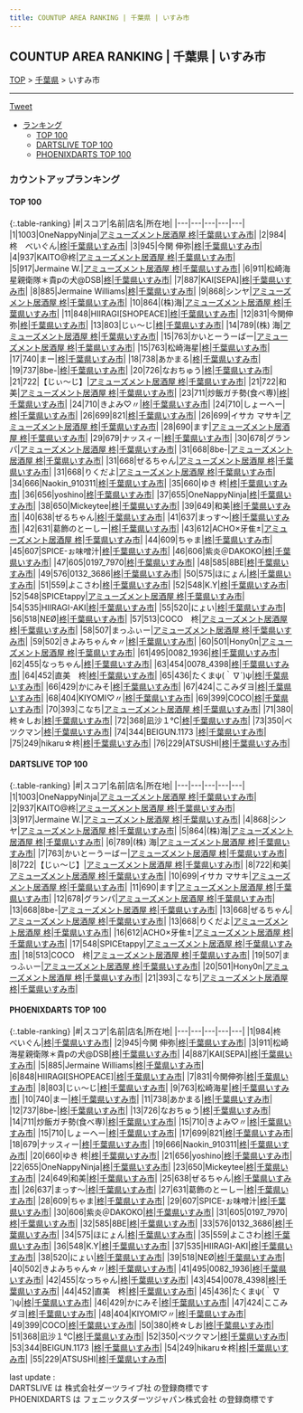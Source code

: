 ```yaml
---
title: COUNTUP AREA RANKING | 千葉県 | いすみ市
---
```

## COUNTUP AREA RANKING | 千葉県 | いすみ市

[TOP](/darts/rank/) > [千葉県](/darts/rank/千葉県/) > いすみ市

___

<a href="https://twitter.com/share?ref_src=twsrc%5Etfw" data-text="COUNTUP AREA RANKING | 千葉県いすみ市" class="twitter-share-button" data-hashtags="DARTSLIVE,PHOENIXDARTS,darts,ダーツ" data-show-count="false">Tweet</a>

* [ランキング](#カウントアップランキング)
    * [TOP 100](#top-100)
    * [DARTSLIVE TOP 100](#dartslive-top-100)
    * [PHOENIXDARTS TOP 100](#phoenixdarts-top-100)

### カウントアップランキング

#### TOP 100



{:.table-ranking}
|#|スコア|名前|店名|所在地|
|---|---|---|---|---|
|1|1003|<span class="rank-name-dl">OneNappyNinja</span>|<a href="https://search.dartslive.com/jp/shop/d466271253f67f930d9b047a20a7ba1e">アミューズメント居酒屋 柊</a>|<a href="/darts/rank/千葉県/いすみ市">千葉県いすみ市</a>|
|2|984|<span class="rank-name-pd">柊　べいぐん</span>|<a href="https://vs.phoenixdarts.com/jp/shop/shopDetailInfo/s_7761?s_seq=7761">柊</a>|<a href="/darts/rank/千葉県/いすみ市">千葉県いすみ市</a>|
|3|945|<span class="rank-name-pd">今関 伸弥</span>|<a href="https://vs.phoenixdarts.com/jp/shop/shopDetailInfo/s_7761?s_seq=7761">柊</a>|<a href="/darts/rank/千葉県/いすみ市">千葉県いすみ市</a>|
|4|937|<span class="rank-name-dl">KAITO@柊</span>|<a href="https://search.dartslive.com/jp/shop/d466271253f67f930d9b047a20a7ba1e">アミューズメント居酒屋 柊</a>|<a href="/darts/rank/千葉県/いすみ市">千葉県いすみ市</a>|
|5|917|<span class="rank-name-dl">Jermaine W.</span>|<a href="https://search.dartslive.com/jp/shop/d466271253f67f930d9b047a20a7ba1e">アミューズメント居酒屋 柊</a>|<a href="/darts/rank/千葉県/いすみ市">千葉県いすみ市</a>|
|6|911|<span class="rank-name-pd">松崎海星親衛隊＊貴pの犬@DSB</span>|<a href="https://vs.phoenixdarts.com/jp/shop/shopDetailInfo/s_7761?s_seq=7761">柊</a>|<a href="/darts/rank/千葉県/いすみ市">千葉県いすみ市</a>|
|7|887|<span class="rank-name-pd">KAI[SEPA]</span>|<a href="https://vs.phoenixdarts.com/jp/shop/shopDetailInfo/s_7761?s_seq=7761">柊</a>|<a href="/darts/rank/千葉県/いすみ市">千葉県いすみ市</a>|
|8|885|<span class="rank-name-pd"><span class="pro-icon-pd"></span>Jermaine Williams</span>|<a href="https://vs.phoenixdarts.com/jp/shop/shopDetailInfo/s_7761?s_seq=7761">柊</a>|<a href="/darts/rank/千葉県/いすみ市">千葉県いすみ市</a>|
|9|868|<span class="rank-name-dl">シンヤ</span>|<a href="https://search.dartslive.com/jp/shop/d466271253f67f930d9b047a20a7ba1e">アミューズメント居酒屋 柊</a>|<a href="/darts/rank/千葉県/いすみ市">千葉県いすみ市</a>|
|10|864|<span class="rank-name-dl">(株)海</span>|<a href="https://search.dartslive.com/jp/shop/d466271253f67f930d9b047a20a7ba1e">アミューズメント居酒屋 柊</a>|<a href="/darts/rank/千葉県/いすみ市">千葉県いすみ市</a>|
|11|848|<span class="rank-name-pd">HIIRAGI[SHOPEACE]</span>|<a href="https://vs.phoenixdarts.com/jp/shop/shopDetailInfo/s_7761?s_seq=7761">柊</a>|<a href="/darts/rank/千葉県/いすみ市">千葉県いすみ市</a>|
|12|831|<span class="rank-name-pd">今関伸弥</span>|<a href="https://vs.phoenixdarts.com/jp/shop/shopDetailInfo/s_7761?s_seq=7761">柊</a>|<a href="/darts/rank/千葉県/いすみ市">千葉県いすみ市</a>|
|13|803|<span class="rank-name-pd">じぃ～じ</span>|<a href="https://vs.phoenixdarts.com/jp/shop/shopDetailInfo/s_7761?s_seq=7761">柊</a>|<a href="/darts/rank/千葉県/いすみ市">千葉県いすみ市</a>|
|14|789|<span class="rank-name-dl">(株) 海</span>|<a href="https://search.dartslive.com/jp/shop/d466271253f67f930d9b047a20a7ba1e">アミューズメント居酒屋 柊</a>|<a href="/darts/rank/千葉県/いすみ市">千葉県いすみ市</a>|
|15|763|<span class="rank-name-dl">かいとーうーばー</span>|<a href="https://search.dartslive.com/jp/shop/d466271253f67f930d9b047a20a7ba1e">アミューズメント居酒屋 柊</a>|<a href="/darts/rank/千葉県/いすみ市">千葉県いすみ市</a>|
|15|763|<span class="rank-name-pd">松崎海星</span>|<a href="https://vs.phoenixdarts.com/jp/shop/shopDetailInfo/s_7761?s_seq=7761">柊</a>|<a href="/darts/rank/千葉県/いすみ市">千葉県いすみ市</a>|
|17|740|<span class="rank-name-pd">まー</span>|<a href="https://vs.phoenixdarts.com/jp/shop/shopDetailInfo/s_7761?s_seq=7761">柊</a>|<a href="/darts/rank/千葉県/いすみ市">千葉県いすみ市</a>|
|18|738|<span class="rank-name-pd">あかまる</span>|<a href="https://vs.phoenixdarts.com/jp/shop/shopDetailInfo/s_7761?s_seq=7761">柊</a>|<a href="/darts/rank/千葉県/いすみ市">千葉県いすみ市</a>|
|19|737|<span class="rank-name-pd">8be-</span>|<a href="https://vs.phoenixdarts.com/jp/shop/shopDetailInfo/s_7761?s_seq=7761">柊</a>|<a href="/darts/rank/千葉県/いすみ市">千葉県いすみ市</a>|
|20|726|<span class="rank-name-pd">なおちゅう</span>|<a href="https://vs.phoenixdarts.com/jp/shop/shopDetailInfo/s_7761?s_seq=7761">柊</a>|<a href="/darts/rank/千葉県/いすみ市">千葉県いすみ市</a>|
|21|722|<span class="rank-name-dl">【じぃ～じ】</span>|<a href="https://search.dartslive.com/jp/shop/d466271253f67f930d9b047a20a7ba1e">アミューズメント居酒屋 柊</a>|<a href="/darts/rank/千葉県/いすみ市">千葉県いすみ市</a>|
|21|722|<span class="rank-name-dl">和美</span>|<a href="https://search.dartslive.com/jp/shop/d466271253f67f930d9b047a20a7ba1e">アミューズメント居酒屋 柊</a>|<a href="/darts/rank/千葉県/いすみ市">千葉県いすみ市</a>|
|23|711|<span class="rank-name-pd">炒飯ガチ勢(食べ専)</span>|<a href="https://vs.phoenixdarts.com/jp/shop/shopDetailInfo/s_7761?s_seq=7761">柊</a>|<a href="/darts/rank/千葉県/いすみ市">千葉県いすみ市</a>|
|24|710|<span class="rank-name-pd">きよみ♡〃</span>|<a href="https://vs.phoenixdarts.com/jp/shop/shopDetailInfo/s_7761?s_seq=7761">柊</a>|<a href="/darts/rank/千葉県/いすみ市">千葉県いすみ市</a>|
|24|710|<span class="rank-name-pd">しょーへー</span>|<a href="https://vs.phoenixdarts.com/jp/shop/shopDetailInfo/s_7761?s_seq=7761">柊</a>|<a href="/darts/rank/千葉県/いすみ市">千葉県いすみ市</a>|
|26|699|<span class="rank-name-pd">821</span>|<a href="https://vs.phoenixdarts.com/jp/shop/shopDetailInfo/s_7761?s_seq=7761">柊</a>|<a href="/darts/rank/千葉県/いすみ市">千葉県いすみ市</a>|
|26|699|<span class="rank-name-dl">イサカ マサキ</span>|<a href="https://search.dartslive.com/jp/shop/d466271253f67f930d9b047a20a7ba1e">アミューズメント居酒屋 柊</a>|<a href="/darts/rank/千葉県/いすみ市">千葉県いすみ市</a>|
|28|690|<span class="rank-name-dl">ます</span>|<a href="https://search.dartslive.com/jp/shop/d466271253f67f930d9b047a20a7ba1e">アミューズメント居酒屋 柊</a>|<a href="/darts/rank/千葉県/いすみ市">千葉県いすみ市</a>|
|29|679|<span class="rank-name-pd">ナッスィー</span>|<a href="https://vs.phoenixdarts.com/jp/shop/shopDetailInfo/s_7761?s_seq=7761">柊</a>|<a href="/darts/rank/千葉県/いすみ市">千葉県いすみ市</a>|
|30|678|<span class="rank-name-dl">グランパ</span>|<a href="https://search.dartslive.com/jp/shop/d466271253f67f930d9b047a20a7ba1e">アミューズメント居酒屋 柊</a>|<a href="/darts/rank/千葉県/いすみ市">千葉県いすみ市</a>|
|31|668|<span class="rank-name-dl">8be-</span>|<a href="https://search.dartslive.com/jp/shop/d466271253f67f930d9b047a20a7ba1e">アミューズメント居酒屋 柊</a>|<a href="/darts/rank/千葉県/いすみ市">千葉県いすみ市</a>|
|31|668|<span class="rank-name-dl">ぜるちゃん</span>|<a href="https://search.dartslive.com/jp/shop/d466271253f67f930d9b047a20a7ba1e">アミューズメント居酒屋 柊</a>|<a href="/darts/rank/千葉県/いすみ市">千葉県いすみ市</a>|
|31|668|<span class="rank-name-dl">りくだよ</span>|<a href="https://search.dartslive.com/jp/shop/d466271253f67f930d9b047a20a7ba1e">アミューズメント居酒屋 柊</a>|<a href="/darts/rank/千葉県/いすみ市">千葉県いすみ市</a>|
|34|666|<span class="rank-name-pd">Naokin_910311</span>|<a href="https://vs.phoenixdarts.com/jp/shop/shopDetailInfo/s_7761?s_seq=7761">柊</a>|<a href="/darts/rank/千葉県/いすみ市">千葉県いすみ市</a>|
|35|660|<span class="rank-name-pd">ゆき 柊</span>|<a href="https://vs.phoenixdarts.com/jp/shop/shopDetailInfo/s_7761?s_seq=7761">柊</a>|<a href="/darts/rank/千葉県/いすみ市">千葉県いすみ市</a>|
|36|656|<span class="rank-name-pd">yoshino</span>|<a href="https://vs.phoenixdarts.com/jp/shop/shopDetailInfo/s_7761?s_seq=7761">柊</a>|<a href="/darts/rank/千葉県/いすみ市">千葉県いすみ市</a>|
|37|655|<span class="rank-name-pd">OneNappyNinja</span>|<a href="https://vs.phoenixdarts.com/jp/shop/shopDetailInfo/s_7761?s_seq=7761">柊</a>|<a href="/darts/rank/千葉県/いすみ市">千葉県いすみ市</a>|
|38|650|<span class="rank-name-pd">Mickeytee</span>|<a href="https://vs.phoenixdarts.com/jp/shop/shopDetailInfo/s_7761?s_seq=7761">柊</a>|<a href="/darts/rank/千葉県/いすみ市">千葉県いすみ市</a>|
|39|649|<span class="rank-name-pd">和美</span>|<a href="https://vs.phoenixdarts.com/jp/shop/shopDetailInfo/s_7761?s_seq=7761">柊</a>|<a href="/darts/rank/千葉県/いすみ市">千葉県いすみ市</a>|
|40|638|<span class="rank-name-pd">ぜるちゃん</span>|<a href="https://vs.phoenixdarts.com/jp/shop/shopDetailInfo/s_7761?s_seq=7761">柊</a>|<a href="/darts/rank/千葉県/いすみ市">千葉県いすみ市</a>|
|41|637|<span class="rank-name-pd">まっす〜</span>|<a href="https://vs.phoenixdarts.com/jp/shop/shopDetailInfo/s_7761?s_seq=7761">柊</a>|<a href="/darts/rank/千葉県/いすみ市">千葉県いすみ市</a>|
|42|631|<span class="rank-name-pd">葛飾のとーしー</span>|<a href="https://vs.phoenixdarts.com/jp/shop/shopDetailInfo/s_7761?s_seq=7761">柊</a>|<a href="/darts/rank/千葉県/いすみ市">千葉県いすみ市</a>|
|43|612|<span class="rank-name-dl">ACHO×牙隹±</span>|<a href="https://search.dartslive.com/jp/shop/d466271253f67f930d9b047a20a7ba1e">アミューズメント居酒屋 柊</a>|<a href="/darts/rank/千葉県/いすみ市">千葉県いすみ市</a>|
|44|609|<span class="rank-name-pd">ちゃま</span>|<a href="https://vs.phoenixdarts.com/jp/shop/shopDetailInfo/s_7761?s_seq=7761">柊</a>|<a href="/darts/rank/千葉県/いすみ市">千葉県いすみ市</a>|
|45|607|<span class="rank-name-pd">SPICE-ぉ味噌汁</span>|<a href="https://vs.phoenixdarts.com/jp/shop/shopDetailInfo/s_7761?s_seq=7761">柊</a>|<a href="/darts/rank/千葉県/いすみ市">千葉県いすみ市</a>|
|46|606|<span class="rank-name-pd">紫炎＠DAKOKO</span>|<a href="https://vs.phoenixdarts.com/jp/shop/shopDetailInfo/s_7761?s_seq=7761">柊</a>|<a href="/darts/rank/千葉県/いすみ市">千葉県いすみ市</a>|
|47|605|<span class="rank-name-pd">0197_7970</span>|<a href="https://vs.phoenixdarts.com/jp/shop/shopDetailInfo/s_7761?s_seq=7761">柊</a>|<a href="/darts/rank/千葉県/いすみ市">千葉県いすみ市</a>|
|48|585|<span class="rank-name-pd">8BE</span>|<a href="https://vs.phoenixdarts.com/jp/shop/shopDetailInfo/s_7761?s_seq=7761">柊</a>|<a href="/darts/rank/千葉県/いすみ市">千葉県いすみ市</a>|
|49|576|<span class="rank-name-pd">0132_3686</span>|<a href="https://vs.phoenixdarts.com/jp/shop/shopDetailInfo/s_7761?s_seq=7761">柊</a>|<a href="/darts/rank/千葉県/いすみ市">千葉県いすみ市</a>|
|50|575|<span class="rank-name-pd">ほにょん</span>|<a href="https://vs.phoenixdarts.com/jp/shop/shopDetailInfo/s_7761?s_seq=7761">柊</a>|<a href="/darts/rank/千葉県/いすみ市">千葉県いすみ市</a>|
|51|559|<span class="rank-name-pd">よこさわ</span>|<a href="https://vs.phoenixdarts.com/jp/shop/shopDetailInfo/s_7761?s_seq=7761">柊</a>|<a href="/darts/rank/千葉県/いすみ市">千葉県いすみ市</a>|
|52|548|<span class="rank-name-pd">K.Y</span>|<a href="https://vs.phoenixdarts.com/jp/shop/shopDetailInfo/s_7761?s_seq=7761">柊</a>|<a href="/darts/rank/千葉県/いすみ市">千葉県いすみ市</a>|
|52|548|<span class="rank-name-dl">SPICEtappy</span>|<a href="https://search.dartslive.com/jp/shop/d466271253f67f930d9b047a20a7ba1e">アミューズメント居酒屋 柊</a>|<a href="/darts/rank/千葉県/いすみ市">千葉県いすみ市</a>|
|54|535|<span class="rank-name-pd">HIIRAGI-AKI</span>|<a href="https://vs.phoenixdarts.com/jp/shop/shopDetailInfo/s_7761?s_seq=7761">柊</a>|<a href="/darts/rank/千葉県/いすみ市">千葉県いすみ市</a>|
|55|520|<span class="rank-name-pd">にょい</span>|<a href="https://vs.phoenixdarts.com/jp/shop/shopDetailInfo/s_7761?s_seq=7761">柊</a>|<a href="/darts/rank/千葉県/いすみ市">千葉県いすみ市</a>|
|56|518|<span class="rank-name-pd">NEØ</span>|<a href="https://vs.phoenixdarts.com/jp/shop/shopDetailInfo/s_7761?s_seq=7761">柊</a>|<a href="/darts/rank/千葉県/いすみ市">千葉県いすみ市</a>|
|57|513|<span class="rank-name-dl">COCO　柊</span>|<a href="https://search.dartslive.com/jp/shop/d466271253f67f930d9b047a20a7ba1e">アミューズメント居酒屋 柊</a>|<a href="/darts/rank/千葉県/いすみ市">千葉県いすみ市</a>|
|58|507|<span class="rank-name-dl">まっふぃー</span>|<a href="https://search.dartslive.com/jp/shop/d466271253f67f930d9b047a20a7ba1e">アミューズメント居酒屋 柊</a>|<a href="/darts/rank/千葉県/いすみ市">千葉県いすみ市</a>|
|59|502|<span class="rank-name-pd">きよみちゃん☆〃</span>|<a href="https://vs.phoenixdarts.com/jp/shop/shopDetailInfo/s_7761?s_seq=7761">柊</a>|<a href="/darts/rank/千葉県/いすみ市">千葉県いすみ市</a>|
|60|501|<span class="rank-name-dl">Hony0n</span>|<a href="https://search.dartslive.com/jp/shop/d466271253f67f930d9b047a20a7ba1e">アミューズメント居酒屋 柊</a>|<a href="/darts/rank/千葉県/いすみ市">千葉県いすみ市</a>|
|61|495|<span class="rank-name-pd">0082_1936</span>|<a href="https://vs.phoenixdarts.com/jp/shop/shopDetailInfo/s_7761?s_seq=7761">柊</a>|<a href="/darts/rank/千葉県/いすみ市">千葉県いすみ市</a>|
|62|455|<span class="rank-name-pd">なっちゃん</span>|<a href="https://vs.phoenixdarts.com/jp/shop/shopDetailInfo/s_7761?s_seq=7761">柊</a>|<a href="/darts/rank/千葉県/いすみ市">千葉県いすみ市</a>|
|63|454|<span class="rank-name-pd">0078_4398</span>|<a href="https://vs.phoenixdarts.com/jp/shop/shopDetailInfo/s_7761?s_seq=7761">柊</a>|<a href="/darts/rank/千葉県/いすみ市">千葉県いすみ市</a>|
|64|452|<span class="rank-name-pd">直美　柊</span>|<a href="https://vs.phoenixdarts.com/jp/shop/shopDetailInfo/s_7761?s_seq=7761">柊</a>|<a href="/darts/rank/千葉県/いすみ市">千葉県いすみ市</a>|
|65|436|<span class="rank-name-pd">たくまψ(｀∇´)ψ</span>|<a href="https://vs.phoenixdarts.com/jp/shop/shopDetailInfo/s_7761?s_seq=7761">柊</a>|<a href="/darts/rank/千葉県/いすみ市">千葉県いすみ市</a>|
|66|429|<span class="rank-name-pd">かにみそ</span>|<a href="https://vs.phoenixdarts.com/jp/shop/shopDetailInfo/s_7761?s_seq=7761">柊</a>|<a href="/darts/rank/千葉県/いすみ市">千葉県いすみ市</a>|
|67|424|<span class="rank-name-pd">ここみダヨ</span>|<a href="https://vs.phoenixdarts.com/jp/shop/shopDetailInfo/s_7761?s_seq=7761">柊</a>|<a href="/darts/rank/千葉県/いすみ市">千葉県いすみ市</a>|
|68|404|<span class="rank-name-pd">KIYOMI♡〃</span>|<a href="https://vs.phoenixdarts.com/jp/shop/shopDetailInfo/s_7761?s_seq=7761">柊</a>|<a href="/darts/rank/千葉県/いすみ市">千葉県いすみ市</a>|
|69|399|<span class="rank-name-pd">COCO</span>|<a href="https://vs.phoenixdarts.com/jp/shop/shopDetailInfo/s_7761?s_seq=7761">柊</a>|<a href="/darts/rank/千葉県/いすみ市">千葉県いすみ市</a>|
|70|393|<span class="rank-name-dl">こなち</span>|<a href="https://search.dartslive.com/jp/shop/d466271253f67f930d9b047a20a7ba1e">アミューズメント居酒屋 柊</a>|<a href="/darts/rank/千葉県/いすみ市">千葉県いすみ市</a>|
|71|380|<span class="rank-name-pd">柊☆しお</span>|<a href="https://vs.phoenixdarts.com/jp/shop/shopDetailInfo/s_7761?s_seq=7761">柊</a>|<a href="/darts/rank/千葉県/いすみ市">千葉県いすみ市</a>|
|72|368|<span class="rank-name-pd">凪沙１℃</span>|<a href="https://vs.phoenixdarts.com/jp/shop/shopDetailInfo/s_7761?s_seq=7761">柊</a>|<a href="/darts/rank/千葉県/いすみ市">千葉県いすみ市</a>|
|73|350|<span class="rank-name-pd">ベツクマン</span>|<a href="https://vs.phoenixdarts.com/jp/shop/shopDetailInfo/s_7761?s_seq=7761">柊</a>|<a href="/darts/rank/千葉県/いすみ市">千葉県いすみ市</a>|
|74|344|<span class="rank-name-pd">BEIGUN.1173 </span>|<a href="https://vs.phoenixdarts.com/jp/shop/shopDetailInfo/s_7761?s_seq=7761">柊</a>|<a href="/darts/rank/千葉県/いすみ市">千葉県いすみ市</a>|
|75|249|<span class="rank-name-pd">hikaru☆柊</span>|<a href="https://vs.phoenixdarts.com/jp/shop/shopDetailInfo/s_7761?s_seq=7761">柊</a>|<a href="/darts/rank/千葉県/いすみ市">千葉県いすみ市</a>|
|76|229|<span class="rank-name-pd">ATSUSHI</span>|<a href="https://vs.phoenixdarts.com/jp/shop/shopDetailInfo/s_7761?s_seq=7761">柊</a>|<a href="/darts/rank/千葉県/いすみ市">千葉県いすみ市</a>|


#### DARTSLIVE TOP 100



{:.table-ranking}
|#|スコア|名前|店名|所在地|
|---|---|---|---|---|
|1|1003|<span class="rank-name-dl">OneNappyNinja</span>|<a href="https://search.dartslive.com/jp/shop/d466271253f67f930d9b047a20a7ba1e">アミューズメント居酒屋 柊</a>|<a href="/darts/rank/千葉県/いすみ市">千葉県いすみ市</a>|
|2|937|<span class="rank-name-dl">KAITO@柊</span>|<a href="https://search.dartslive.com/jp/shop/d466271253f67f930d9b047a20a7ba1e">アミューズメント居酒屋 柊</a>|<a href="/darts/rank/千葉県/いすみ市">千葉県いすみ市</a>|
|3|917|<span class="rank-name-dl">Jermaine W.</span>|<a href="https://search.dartslive.com/jp/shop/d466271253f67f930d9b047a20a7ba1e">アミューズメント居酒屋 柊</a>|<a href="/darts/rank/千葉県/いすみ市">千葉県いすみ市</a>|
|4|868|<span class="rank-name-dl">シンヤ</span>|<a href="https://search.dartslive.com/jp/shop/d466271253f67f930d9b047a20a7ba1e">アミューズメント居酒屋 柊</a>|<a href="/darts/rank/千葉県/いすみ市">千葉県いすみ市</a>|
|5|864|<span class="rank-name-dl">(株)海</span>|<a href="https://search.dartslive.com/jp/shop/d466271253f67f930d9b047a20a7ba1e">アミューズメント居酒屋 柊</a>|<a href="/darts/rank/千葉県/いすみ市">千葉県いすみ市</a>|
|6|789|<span class="rank-name-dl">(株) 海</span>|<a href="https://search.dartslive.com/jp/shop/d466271253f67f930d9b047a20a7ba1e">アミューズメント居酒屋 柊</a>|<a href="/darts/rank/千葉県/いすみ市">千葉県いすみ市</a>|
|7|763|<span class="rank-name-dl">かいとーうーばー</span>|<a href="https://search.dartslive.com/jp/shop/d466271253f67f930d9b047a20a7ba1e">アミューズメント居酒屋 柊</a>|<a href="/darts/rank/千葉県/いすみ市">千葉県いすみ市</a>|
|8|722|<span class="rank-name-dl">【じぃ～じ】</span>|<a href="https://search.dartslive.com/jp/shop/d466271253f67f930d9b047a20a7ba1e">アミューズメント居酒屋 柊</a>|<a href="/darts/rank/千葉県/いすみ市">千葉県いすみ市</a>|
|8|722|<span class="rank-name-dl">和美</span>|<a href="https://search.dartslive.com/jp/shop/d466271253f67f930d9b047a20a7ba1e">アミューズメント居酒屋 柊</a>|<a href="/darts/rank/千葉県/いすみ市">千葉県いすみ市</a>|
|10|699|<span class="rank-name-dl">イサカ マサキ</span>|<a href="https://search.dartslive.com/jp/shop/d466271253f67f930d9b047a20a7ba1e">アミューズメント居酒屋 柊</a>|<a href="/darts/rank/千葉県/いすみ市">千葉県いすみ市</a>|
|11|690|<span class="rank-name-dl">ます</span>|<a href="https://search.dartslive.com/jp/shop/d466271253f67f930d9b047a20a7ba1e">アミューズメント居酒屋 柊</a>|<a href="/darts/rank/千葉県/いすみ市">千葉県いすみ市</a>|
|12|678|<span class="rank-name-dl">グランパ</span>|<a href="https://search.dartslive.com/jp/shop/d466271253f67f930d9b047a20a7ba1e">アミューズメント居酒屋 柊</a>|<a href="/darts/rank/千葉県/いすみ市">千葉県いすみ市</a>|
|13|668|<span class="rank-name-dl">8be-</span>|<a href="https://search.dartslive.com/jp/shop/d466271253f67f930d9b047a20a7ba1e">アミューズメント居酒屋 柊</a>|<a href="/darts/rank/千葉県/いすみ市">千葉県いすみ市</a>|
|13|668|<span class="rank-name-dl">ぜるちゃん</span>|<a href="https://search.dartslive.com/jp/shop/d466271253f67f930d9b047a20a7ba1e">アミューズメント居酒屋 柊</a>|<a href="/darts/rank/千葉県/いすみ市">千葉県いすみ市</a>|
|13|668|<span class="rank-name-dl">りくだよ</span>|<a href="https://search.dartslive.com/jp/shop/d466271253f67f930d9b047a20a7ba1e">アミューズメント居酒屋 柊</a>|<a href="/darts/rank/千葉県/いすみ市">千葉県いすみ市</a>|
|16|612|<span class="rank-name-dl">ACHO×牙隹±</span>|<a href="https://search.dartslive.com/jp/shop/d466271253f67f930d9b047a20a7ba1e">アミューズメント居酒屋 柊</a>|<a href="/darts/rank/千葉県/いすみ市">千葉県いすみ市</a>|
|17|548|<span class="rank-name-dl">SPICEtappy</span>|<a href="https://search.dartslive.com/jp/shop/d466271253f67f930d9b047a20a7ba1e">アミューズメント居酒屋 柊</a>|<a href="/darts/rank/千葉県/いすみ市">千葉県いすみ市</a>|
|18|513|<span class="rank-name-dl">COCO　柊</span>|<a href="https://search.dartslive.com/jp/shop/d466271253f67f930d9b047a20a7ba1e">アミューズメント居酒屋 柊</a>|<a href="/darts/rank/千葉県/いすみ市">千葉県いすみ市</a>|
|19|507|<span class="rank-name-dl">まっふぃー</span>|<a href="https://search.dartslive.com/jp/shop/d466271253f67f930d9b047a20a7ba1e">アミューズメント居酒屋 柊</a>|<a href="/darts/rank/千葉県/いすみ市">千葉県いすみ市</a>|
|20|501|<span class="rank-name-dl">Hony0n</span>|<a href="https://search.dartslive.com/jp/shop/d466271253f67f930d9b047a20a7ba1e">アミューズメント居酒屋 柊</a>|<a href="/darts/rank/千葉県/いすみ市">千葉県いすみ市</a>|
|21|393|<span class="rank-name-dl">こなち</span>|<a href="https://search.dartslive.com/jp/shop/d466271253f67f930d9b047a20a7ba1e">アミューズメント居酒屋 柊</a>|<a href="/darts/rank/千葉県/いすみ市">千葉県いすみ市</a>|


#### PHOENIXDARTS TOP 100



{:.table-ranking}
|#|スコア|名前|店名|所在地|
|---|---|---|---|---|
|1|984|<span class="rank-name-pd">柊　べいぐん</span>|<a href="https://vs.phoenixdarts.com/jp/shop/shopDetailInfo/s_7761?s_seq=7761">柊</a>|<a href="/darts/rank/千葉県/いすみ市">千葉県いすみ市</a>|
|2|945|<span class="rank-name-pd">今関 伸弥</span>|<a href="https://vs.phoenixdarts.com/jp/shop/shopDetailInfo/s_7761?s_seq=7761">柊</a>|<a href="/darts/rank/千葉県/いすみ市">千葉県いすみ市</a>|
|3|911|<span class="rank-name-pd">松崎海星親衛隊＊貴pの犬@DSB</span>|<a href="https://vs.phoenixdarts.com/jp/shop/shopDetailInfo/s_7761?s_seq=7761">柊</a>|<a href="/darts/rank/千葉県/いすみ市">千葉県いすみ市</a>|
|4|887|<span class="rank-name-pd">KAI[SEPA]</span>|<a href="https://vs.phoenixdarts.com/jp/shop/shopDetailInfo/s_7761?s_seq=7761">柊</a>|<a href="/darts/rank/千葉県/いすみ市">千葉県いすみ市</a>|
|5|885|<span class="rank-name-pd"><span class="pro-icon-pd"></span>Jermaine Williams</span>|<a href="https://vs.phoenixdarts.com/jp/shop/shopDetailInfo/s_7761?s_seq=7761">柊</a>|<a href="/darts/rank/千葉県/いすみ市">千葉県いすみ市</a>|
|6|848|<span class="rank-name-pd">HIIRAGI[SHOPEACE]</span>|<a href="https://vs.phoenixdarts.com/jp/shop/shopDetailInfo/s_7761?s_seq=7761">柊</a>|<a href="/darts/rank/千葉県/いすみ市">千葉県いすみ市</a>|
|7|831|<span class="rank-name-pd">今関伸弥</span>|<a href="https://vs.phoenixdarts.com/jp/shop/shopDetailInfo/s_7761?s_seq=7761">柊</a>|<a href="/darts/rank/千葉県/いすみ市">千葉県いすみ市</a>|
|8|803|<span class="rank-name-pd">じぃ～じ</span>|<a href="https://vs.phoenixdarts.com/jp/shop/shopDetailInfo/s_7761?s_seq=7761">柊</a>|<a href="/darts/rank/千葉県/いすみ市">千葉県いすみ市</a>|
|9|763|<span class="rank-name-pd">松崎海星</span>|<a href="https://vs.phoenixdarts.com/jp/shop/shopDetailInfo/s_7761?s_seq=7761">柊</a>|<a href="/darts/rank/千葉県/いすみ市">千葉県いすみ市</a>|
|10|740|<span class="rank-name-pd">まー</span>|<a href="https://vs.phoenixdarts.com/jp/shop/shopDetailInfo/s_7761?s_seq=7761">柊</a>|<a href="/darts/rank/千葉県/いすみ市">千葉県いすみ市</a>|
|11|738|<span class="rank-name-pd">あかまる</span>|<a href="https://vs.phoenixdarts.com/jp/shop/shopDetailInfo/s_7761?s_seq=7761">柊</a>|<a href="/darts/rank/千葉県/いすみ市">千葉県いすみ市</a>|
|12|737|<span class="rank-name-pd">8be-</span>|<a href="https://vs.phoenixdarts.com/jp/shop/shopDetailInfo/s_7761?s_seq=7761">柊</a>|<a href="/darts/rank/千葉県/いすみ市">千葉県いすみ市</a>|
|13|726|<span class="rank-name-pd">なおちゅう</span>|<a href="https://vs.phoenixdarts.com/jp/shop/shopDetailInfo/s_7761?s_seq=7761">柊</a>|<a href="/darts/rank/千葉県/いすみ市">千葉県いすみ市</a>|
|14|711|<span class="rank-name-pd">炒飯ガチ勢(食べ専)</span>|<a href="https://vs.phoenixdarts.com/jp/shop/shopDetailInfo/s_7761?s_seq=7761">柊</a>|<a href="/darts/rank/千葉県/いすみ市">千葉県いすみ市</a>|
|15|710|<span class="rank-name-pd">きよみ♡〃</span>|<a href="https://vs.phoenixdarts.com/jp/shop/shopDetailInfo/s_7761?s_seq=7761">柊</a>|<a href="/darts/rank/千葉県/いすみ市">千葉県いすみ市</a>|
|15|710|<span class="rank-name-pd">しょーへー</span>|<a href="https://vs.phoenixdarts.com/jp/shop/shopDetailInfo/s_7761?s_seq=7761">柊</a>|<a href="/darts/rank/千葉県/いすみ市">千葉県いすみ市</a>|
|17|699|<span class="rank-name-pd">821</span>|<a href="https://vs.phoenixdarts.com/jp/shop/shopDetailInfo/s_7761?s_seq=7761">柊</a>|<a href="/darts/rank/千葉県/いすみ市">千葉県いすみ市</a>|
|18|679|<span class="rank-name-pd">ナッスィー</span>|<a href="https://vs.phoenixdarts.com/jp/shop/shopDetailInfo/s_7761?s_seq=7761">柊</a>|<a href="/darts/rank/千葉県/いすみ市">千葉県いすみ市</a>|
|19|666|<span class="rank-name-pd">Naokin_910311</span>|<a href="https://vs.phoenixdarts.com/jp/shop/shopDetailInfo/s_7761?s_seq=7761">柊</a>|<a href="/darts/rank/千葉県/いすみ市">千葉県いすみ市</a>|
|20|660|<span class="rank-name-pd">ゆき 柊</span>|<a href="https://vs.phoenixdarts.com/jp/shop/shopDetailInfo/s_7761?s_seq=7761">柊</a>|<a href="/darts/rank/千葉県/いすみ市">千葉県いすみ市</a>|
|21|656|<span class="rank-name-pd">yoshino</span>|<a href="https://vs.phoenixdarts.com/jp/shop/shopDetailInfo/s_7761?s_seq=7761">柊</a>|<a href="/darts/rank/千葉県/いすみ市">千葉県いすみ市</a>|
|22|655|<span class="rank-name-pd">OneNappyNinja</span>|<a href="https://vs.phoenixdarts.com/jp/shop/shopDetailInfo/s_7761?s_seq=7761">柊</a>|<a href="/darts/rank/千葉県/いすみ市">千葉県いすみ市</a>|
|23|650|<span class="rank-name-pd">Mickeytee</span>|<a href="https://vs.phoenixdarts.com/jp/shop/shopDetailInfo/s_7761?s_seq=7761">柊</a>|<a href="/darts/rank/千葉県/いすみ市">千葉県いすみ市</a>|
|24|649|<span class="rank-name-pd">和美</span>|<a href="https://vs.phoenixdarts.com/jp/shop/shopDetailInfo/s_7761?s_seq=7761">柊</a>|<a href="/darts/rank/千葉県/いすみ市">千葉県いすみ市</a>|
|25|638|<span class="rank-name-pd">ぜるちゃん</span>|<a href="https://vs.phoenixdarts.com/jp/shop/shopDetailInfo/s_7761?s_seq=7761">柊</a>|<a href="/darts/rank/千葉県/いすみ市">千葉県いすみ市</a>|
|26|637|<span class="rank-name-pd">まっす〜</span>|<a href="https://vs.phoenixdarts.com/jp/shop/shopDetailInfo/s_7761?s_seq=7761">柊</a>|<a href="/darts/rank/千葉県/いすみ市">千葉県いすみ市</a>|
|27|631|<span class="rank-name-pd">葛飾のとーしー</span>|<a href="https://vs.phoenixdarts.com/jp/shop/shopDetailInfo/s_7761?s_seq=7761">柊</a>|<a href="/darts/rank/千葉県/いすみ市">千葉県いすみ市</a>|
|28|609|<span class="rank-name-pd">ちゃま</span>|<a href="https://vs.phoenixdarts.com/jp/shop/shopDetailInfo/s_7761?s_seq=7761">柊</a>|<a href="/darts/rank/千葉県/いすみ市">千葉県いすみ市</a>|
|29|607|<span class="rank-name-pd">SPICE-ぉ味噌汁</span>|<a href="https://vs.phoenixdarts.com/jp/shop/shopDetailInfo/s_7761?s_seq=7761">柊</a>|<a href="/darts/rank/千葉県/いすみ市">千葉県いすみ市</a>|
|30|606|<span class="rank-name-pd">紫炎＠DAKOKO</span>|<a href="https://vs.phoenixdarts.com/jp/shop/shopDetailInfo/s_7761?s_seq=7761">柊</a>|<a href="/darts/rank/千葉県/いすみ市">千葉県いすみ市</a>|
|31|605|<span class="rank-name-pd">0197_7970</span>|<a href="https://vs.phoenixdarts.com/jp/shop/shopDetailInfo/s_7761?s_seq=7761">柊</a>|<a href="/darts/rank/千葉県/いすみ市">千葉県いすみ市</a>|
|32|585|<span class="rank-name-pd">8BE</span>|<a href="https://vs.phoenixdarts.com/jp/shop/shopDetailInfo/s_7761?s_seq=7761">柊</a>|<a href="/darts/rank/千葉県/いすみ市">千葉県いすみ市</a>|
|33|576|<span class="rank-name-pd">0132_3686</span>|<a href="https://vs.phoenixdarts.com/jp/shop/shopDetailInfo/s_7761?s_seq=7761">柊</a>|<a href="/darts/rank/千葉県/いすみ市">千葉県いすみ市</a>|
|34|575|<span class="rank-name-pd">ほにょん</span>|<a href="https://vs.phoenixdarts.com/jp/shop/shopDetailInfo/s_7761?s_seq=7761">柊</a>|<a href="/darts/rank/千葉県/いすみ市">千葉県いすみ市</a>|
|35|559|<span class="rank-name-pd">よこさわ</span>|<a href="https://vs.phoenixdarts.com/jp/shop/shopDetailInfo/s_7761?s_seq=7761">柊</a>|<a href="/darts/rank/千葉県/いすみ市">千葉県いすみ市</a>|
|36|548|<span class="rank-name-pd">K.Y</span>|<a href="https://vs.phoenixdarts.com/jp/shop/shopDetailInfo/s_7761?s_seq=7761">柊</a>|<a href="/darts/rank/千葉県/いすみ市">千葉県いすみ市</a>|
|37|535|<span class="rank-name-pd">HIIRAGI-AKI</span>|<a href="https://vs.phoenixdarts.com/jp/shop/shopDetailInfo/s_7761?s_seq=7761">柊</a>|<a href="/darts/rank/千葉県/いすみ市">千葉県いすみ市</a>|
|38|520|<span class="rank-name-pd">にょい</span>|<a href="https://vs.phoenixdarts.com/jp/shop/shopDetailInfo/s_7761?s_seq=7761">柊</a>|<a href="/darts/rank/千葉県/いすみ市">千葉県いすみ市</a>|
|39|518|<span class="rank-name-pd">NEØ</span>|<a href="https://vs.phoenixdarts.com/jp/shop/shopDetailInfo/s_7761?s_seq=7761">柊</a>|<a href="/darts/rank/千葉県/いすみ市">千葉県いすみ市</a>|
|40|502|<span class="rank-name-pd">きよみちゃん☆〃</span>|<a href="https://vs.phoenixdarts.com/jp/shop/shopDetailInfo/s_7761?s_seq=7761">柊</a>|<a href="/darts/rank/千葉県/いすみ市">千葉県いすみ市</a>|
|41|495|<span class="rank-name-pd">0082_1936</span>|<a href="https://vs.phoenixdarts.com/jp/shop/shopDetailInfo/s_7761?s_seq=7761">柊</a>|<a href="/darts/rank/千葉県/いすみ市">千葉県いすみ市</a>|
|42|455|<span class="rank-name-pd">なっちゃん</span>|<a href="https://vs.phoenixdarts.com/jp/shop/shopDetailInfo/s_7761?s_seq=7761">柊</a>|<a href="/darts/rank/千葉県/いすみ市">千葉県いすみ市</a>|
|43|454|<span class="rank-name-pd">0078_4398</span>|<a href="https://vs.phoenixdarts.com/jp/shop/shopDetailInfo/s_7761?s_seq=7761">柊</a>|<a href="/darts/rank/千葉県/いすみ市">千葉県いすみ市</a>|
|44|452|<span class="rank-name-pd">直美　柊</span>|<a href="https://vs.phoenixdarts.com/jp/shop/shopDetailInfo/s_7761?s_seq=7761">柊</a>|<a href="/darts/rank/千葉県/いすみ市">千葉県いすみ市</a>|
|45|436|<span class="rank-name-pd">たくまψ(｀∇´)ψ</span>|<a href="https://vs.phoenixdarts.com/jp/shop/shopDetailInfo/s_7761?s_seq=7761">柊</a>|<a href="/darts/rank/千葉県/いすみ市">千葉県いすみ市</a>|
|46|429|<span class="rank-name-pd">かにみそ</span>|<a href="https://vs.phoenixdarts.com/jp/shop/shopDetailInfo/s_7761?s_seq=7761">柊</a>|<a href="/darts/rank/千葉県/いすみ市">千葉県いすみ市</a>|
|47|424|<span class="rank-name-pd">ここみダヨ</span>|<a href="https://vs.phoenixdarts.com/jp/shop/shopDetailInfo/s_7761?s_seq=7761">柊</a>|<a href="/darts/rank/千葉県/いすみ市">千葉県いすみ市</a>|
|48|404|<span class="rank-name-pd">KIYOMI♡〃</span>|<a href="https://vs.phoenixdarts.com/jp/shop/shopDetailInfo/s_7761?s_seq=7761">柊</a>|<a href="/darts/rank/千葉県/いすみ市">千葉県いすみ市</a>|
|49|399|<span class="rank-name-pd">COCO</span>|<a href="https://vs.phoenixdarts.com/jp/shop/shopDetailInfo/s_7761?s_seq=7761">柊</a>|<a href="/darts/rank/千葉県/いすみ市">千葉県いすみ市</a>|
|50|380|<span class="rank-name-pd">柊☆しお</span>|<a href="https://vs.phoenixdarts.com/jp/shop/shopDetailInfo/s_7761?s_seq=7761">柊</a>|<a href="/darts/rank/千葉県/いすみ市">千葉県いすみ市</a>|
|51|368|<span class="rank-name-pd">凪沙１℃</span>|<a href="https://vs.phoenixdarts.com/jp/shop/shopDetailInfo/s_7761?s_seq=7761">柊</a>|<a href="/darts/rank/千葉県/いすみ市">千葉県いすみ市</a>|
|52|350|<span class="rank-name-pd">ベツクマン</span>|<a href="https://vs.phoenixdarts.com/jp/shop/shopDetailInfo/s_7761?s_seq=7761">柊</a>|<a href="/darts/rank/千葉県/いすみ市">千葉県いすみ市</a>|
|53|344|<span class="rank-name-pd">BEIGUN.1173 </span>|<a href="https://vs.phoenixdarts.com/jp/shop/shopDetailInfo/s_7761?s_seq=7761">柊</a>|<a href="/darts/rank/千葉県/いすみ市">千葉県いすみ市</a>|
|54|249|<span class="rank-name-pd">hikaru☆柊</span>|<a href="https://vs.phoenixdarts.com/jp/shop/shopDetailInfo/s_7761?s_seq=7761">柊</a>|<a href="/darts/rank/千葉県/いすみ市">千葉県いすみ市</a>|
|55|229|<span class="rank-name-pd">ATSUSHI</span>|<a href="https://vs.phoenixdarts.com/jp/shop/shopDetailInfo/s_7761?s_seq=7761">柊</a>|<a href="/darts/rank/千葉県/いすみ市">千葉県いすみ市</a>|


<div class="footer border-top border-gray-light mt-5 pt-3 text-right text-gray">
    last update : <span style="font-weight: italic" id="foot_last_modified"></span><br />
    DARTSLIVE は 株式会社ダーツライブ社 の登録商標です<br />
    PHOENIXDARTS は フェニックスダーツジャパン株式会社 の登録商標です<br />
</div>

<script src="https://cdnjs.cloudflare.com/ajax/libs/jquery.tablesorter/2.31.3/js/jquery.tablesorter.min.js" integrity="sha512-qzgd5cYSZcosqpzpn7zF2ZId8f/8CHmFKZ8j7mU4OUXTNRd5g+ZHBPsgKEwoqxCtdQvExE5LprwwPAgoicguNg==" crossorigin="anonymous" referrerpolicy="no-referrer"></script>
<link rel="stylesheet" href="https://cdnjs.cloudflare.com/ajax/libs/jquery.tablesorter/2.31.3/css/theme.default.min.css" integrity="sha512-wghhOJkjQX0Lh3NSWvNKeZ0ZpNn+SPVXX1Qyc9OCaogADktxrBiBdKGDoqVUOyhStvMBmJQ8ZdMHiR3wuEq8+w==" crossorigin="anonymous" referrerpolicy="no-referrer" />
<script>
$(function() {
    $(".table-ranking").tablesorter({sortList:[[0, 0]]});
    $("#foot_last_modified").text(formatDate(new Date(document.lastModified), 'yyyy-MM-dd HH:mm:ss'));
});
</script>

<script async src="https://platform.twitter.com/widgets.js" charset="utf-8"></script>